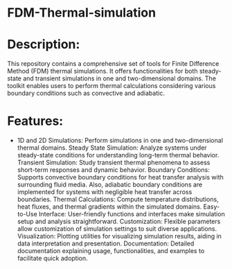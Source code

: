 # FDM-Thermal-simulation
# Description:
This repository contains a comprehensive set of tools for Finite Difference Method (FDM) thermal simulations. It offers functionalities for both steady-state and transient simulations in one and two-dimensional domains. The toolkit enables users to perform thermal calculations considering various boundary conditions such as convective and adiabatic.

# Features:

* 1D and 2D Simulations: Perform simulations in one and two-dimensional thermal domains.
Steady State Simulation: Analyze systems under steady-state conditions for understanding long-term thermal behavior.
Transient Simulation: Study transient thermal phenomena to assess short-term responses and dynamic behavior.
Boundary Conditions: Supports convective boundary conditions for heat transfer analysis with surrounding fluid media. Also, adiabatic boundary conditions are implemented for systems with negligible heat transfer across boundaries.
Thermal Calculations: Compute temperature distributions, heat fluxes, and thermal gradients within the simulated domains.
Easy-to-Use Interface: User-friendly functions and interfaces make simulation setup and analysis straightforward.
Customization: Flexible parameters allow customization of simulation settings to suit diverse applications.
Visualization: Plotting utilities for visualizing simulation results, aiding in data interpretation and presentation.
Documentation: Detailed documentation explaining usage, functionalities, and examples to facilitate quick adoption.
